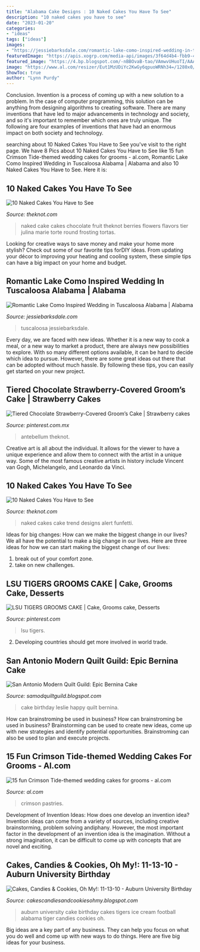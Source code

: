```yaml
---
title: "Alabama Cake Designs : 10 Naked Cakes You Have To See"
description: "10 naked cakes you have to see"
date: "2023-01-20"
categories:
- "ideas"
tags: ["ideas"]
images:
- "https://jessiebarksdale.com/romantic-lake-como-inspired-wedding-in-tuscaloosa-wedding-photographer/JessieBarksdalePhotography_Stonewood-Farms-Tuscaloosa-Alabama-Wedding-Photographer_07.jpg"
featuredImage: "https://apis.xogrp.com/media-api/images/3f64d4b4-fbb9-4319-b753-53262fd4c8b5~rs_768.h?quality=40"
featured_image: "https://4.bp.blogspot.com/-nBBOvaB-tao/VAmwvUHuoTI/AAAAAAAAAaw/q3KlvD2-XVI/s1600/IMG_5224.JPG"
image: "https://www.al.com/resizer/Eut1MzUDiYc2KwGy6qpuoWRNh34=/1280x0/smart/advancelocal-adapter-image-uploads.s3.amazonaws.com/image.al.com/home/bama-media/width2048/img/living_impact/photo/marys-bama-cakes-25jpg-5c164f377477b128.jpg"
ShowToc: true
author: "Lynn Purdy"
---
```



Conclusion.
Invention is a process of coming up with a new solution to a problem. In the case of computer programming, this solution can be anything from designing algorithms to creating software. There are many inventions that have led to major advancements in technology and society, and so it's important to remember which ones are truly unique. The following are four examples of inventions that have had an enormous impact on both society and technology.

	

		
searching about 10 Naked Cakes You Have to See you've visit to the right page. We have 8 Pics about 10 Naked Cakes You Have to See like 15 fun Crimson Tide-themed wedding cakes for grooms - al.com, Romantic Lake Como Inspired Wedding in Tuscaloosa Alabama | Alabama and also 10 Naked Cakes You Have to See. Here it is:
		
    
## 10 Naked Cakes You Have To See

<img loading=lazy src="https://apis.xogrp.com/media-api/images/3f64d4b4-fbb9-4319-b753-53262fd4c8b5~rs_768.h?quality=40" onerror="this.onerror=null;this.src='https://tse4.mm.bing.net/th?id=OIP.pAlbxFnWZKjBB_aRLgEx1wHaJO&amp;pid=15.1';" alt="10 Naked Cakes You Have to See">

_Source: theknot.com_

>naked cake cakes chocolate fruit theknot berries flowers flavors tier julina marie torte round frosting tortas. 

	

Looking for creative ways to save money and make your home more stylish? Check out some of our favorite tips forDIY ideas. From updating your décor to improving your heating and cooling system, these simple tips can have a big impact on your home and budget.

    
## Romantic Lake Como Inspired Wedding In Tuscaloosa Alabama | Alabama

<img loading=lazy src="https://jessiebarksdale.com/romantic-lake-como-inspired-wedding-in-tuscaloosa-wedding-photographer/JessieBarksdalePhotography_Stonewood-Farms-Tuscaloosa-Alabama-Wedding-Photographer_07.jpg" onerror="this.onerror=null;this.src='https://tse1.mm.bing.net/th?id=OIP.pUfibZ5AyxJ3e93XTuPGigHaKG&amp;pid=15.1';" alt="Romantic Lake Como Inspired Wedding in Tuscaloosa Alabama | Alabama">

_Source: jessiebarksdale.com_

>tuscaloosa jessiebarksdale. 

	

Every day, we are faced with new ideas. Whether it is a new way to cook a meal, or a new way to market a product, there are always new possibilities to explore. With so many different options available, it can be hard to decide which idea to pursue. However, there are some great ideas out there that can be adopted without much hassle. By following these tips, you can easily get started on your new project.

    
## Tiered Chocolate Strawberry-Covered Groom’s Cake | Strawberry Cakes

<img loading=lazy src="https://i.pinimg.com/originals/8c/1f/b9/8c1fb9a06a32a942aa0b92db370a4841.jpg" onerror="this.onerror=null;this.src='https://tse3.mm.bing.net/th?id=OIP.xFexKWZXv0osiAlcx110bQHaLG&amp;pid=15.1';" alt="Tiered Chocolate Strawberry-Covered Groom’s Cake | Strawberry cakes">

_Source: pinterest.com.mx_

>antebellum theknot. 

	

Creative art is all about the individual. It allows for the viewer to have a unique experience and allow them to connect with the artist in a unique way. Some of the most famous creative artists in history include Vincent van Gogh, Michelangelo, and Leonardo da Vinci.

    
## 10 Naked Cakes You Have To See

<img loading=lazy src="https://apis.xogrp.com/media-api/images/37a93b5a-212f-42e1-91f9-6e60f8b84383~rs_768.h?quality=40" onerror="this.onerror=null;this.src='https://tse1.mm.bing.net/th?id=OIP.9r3CKct7aLoRDtQ_xEkKuAHaJU&amp;pid=15.1';" alt="10 Naked Cakes You Have to See">

_Source: theknot.com_

>naked cakes cake trend designs alert funfetti. 

	

Ideas for big changes: How can we make the biggest change in our lives?
We all have the potential to make a big change in our lives. Here are three ideas for how we can start making the biggest change of our lives:
1. break out of your comfort zone.
2. take on new challenges.

    
## LSU TIGERS GROOMS CAKE | Cake, Grooms Cake, Desserts

<img loading=lazy src="https://i.pinimg.com/originals/00/b4/8d/00b48dc383b0ffa262c272c99e5a1041.jpg" onerror="this.onerror=null;this.src='https://tse3.mm.bing.net/th?id=OIP.X3T1CTkV0tjuJesu6jt_FgAAAA&amp;pid=15.1';" alt="LSU TIGERS GROOMS CAKE | Cake, Grooms cake, Desserts">

_Source: pinterest.com_

>lsu tigers. 

	

2. Developing countries should get more involved in world trade.

    
## San Antonio Modern Quilt Guild: Epic Bernina Cake

<img loading=lazy src="https://4.bp.blogspot.com/-nBBOvaB-tao/VAmwvUHuoTI/AAAAAAAAAaw/q3KlvD2-XVI/s1600/IMG_5224.JPG" onerror="this.onerror=null;this.src='https://tse3.mm.bing.net/th?id=OIP.3-ADwWxGtnQk0BAEbszj4AHaFj&amp;pid=15.1';" alt="San Antonio Modern Quilt Guild: Epic Bernina Cake">

_Source: samodquiltguild.blogspot.com_

>cake birthday leslie happy quilt bernina. 

	

How can brainstroming be used in business?
How can brainstroming be used in business? Brainstorming can be used to create new ideas, come up with new strategies and identify potential opportunities. Brainstroming can also be used to plan and execute projects.

    
## 15 Fun Crimson Tide-themed Wedding Cakes For Grooms - Al.com

<img loading=lazy src="https://www.al.com/resizer/Eut1MzUDiYc2KwGy6qpuoWRNh34=/1280x0/smart/advancelocal-adapter-image-uploads.s3.amazonaws.com/image.al.com/home/bama-media/width2048/img/living_impact/photo/marys-bama-cakes-25jpg-5c164f377477b128.jpg" onerror="this.onerror=null;this.src='https://tse2.mm.bing.net/th?id=OIP.Jh2O9FlkBWsKqWAxwl4zqwHaK9&amp;pid=15.1';" alt="15 fun Crimson Tide-themed wedding cakes for grooms - al.com">

_Source: al.com_

>crimson pastries. 

	

Development of Invention Ideas: How does one develop an invention idea?
Invention ideas can come from a variety of sources, including creative brainstorming, problem solving andiphany. However, the most important factor in the development of an invention idea is the imagination. Without a strong imagination, it can be difficult to come up with concepts that are novel and exciting.

    
## Cakes, Candies &amp; Cookies, Oh My!: 11-13-10 - Auburn University Birthday

<img loading=lazy src="http://4.bp.blogspot.com/_0XtsTpOFH54/TN2UhbPPyiI/AAAAAAAAANk/34igoAcgtXE/s1600/Auburn+University+b-day+cake+side.jpg" onerror="this.onerror=null;this.src='https://tse2.mm.bing.net/th?id=OIP.3vLZD85W66l68puXona_HQHaFj&amp;pid=15.1';" alt="Cakes, Candies &amp; Cookies, Oh My!: 11-13-10 - Auburn University Birthday">

_Source: cakescandiesandcookiesohmy.blogspot.com_

>auburn university cake birthday cakes tigers ice cream football alabama tiger candies cookies oh. 

	

Big ideas are a key part of any business. They can help you focus on what you do well and come up with new ways to do things. Here are five big ideas for your business.

